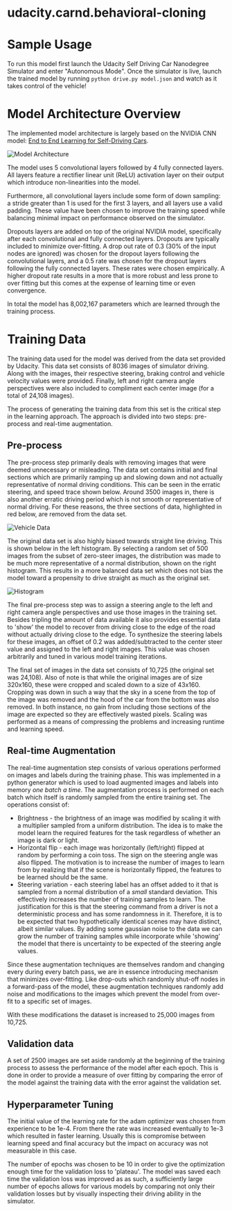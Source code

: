 # udacity.carnd.behavioral-cloning

# Sample Usage

To run this model first launch the Udacity Self Driving Car Nanodegree Simulator and enter "Autonomous Mode". Once the simulator is live, launch the trained model by running `python drive.py model.json` and watch as it takes control of the vehicle!

# Model Architecture Overview

The implemented model architecture is largely based on the NVIDIA CNN model: [End to End Learning for Self-Driving Cars](https://arxiv.org/pdf/1604.07316v1.pdf).

![Model Architecture](etc/ModelArchitecture.png)

The model uses 5 convolutional layers followed by 4 fully connected layers. All layers feature a rectifier linear unit (ReLU) activation layer on their output which introduce non-linearities into the model.

Furthermore, all convolutional layers include some form of down sampling: a stride greater than 1 is used for the first 3 layers, and all layers use a valid padding. These value have been chosen to improve the training speed while balancing minimal impact on performance observed on the simulator.

Dropouts layers are added on top of the original NVIDIA model, specifically after each convolutional and fully connected layers. Dropouts are typically included to minimize over-fitting. A drop out rate of 0.3 (30% of the input nodes are ignored) was chosen for the dropout layers following the convolutional layers, and a 0.5 rate was chosen for the dropout layers following the fully connected layers. These rates were chosen empirically. A higher dropout rate results in a more that is more robust and less prone to over fitting but this comes at the expense of learning time or even convergence.

In total the model has 8,002,167 parameters which are learned through the training process.

# Training Data

The training data used for the model was derived from the data set provided by Udacity. This data set consists of 8036 images of simulator driving. Along with the images, their respective steering, braking control and vehicle velocity values were provided. Finally, left and right camera angle perspectives were also included to compliment each center image (for a total of 24,108 images).

The process of generating the training data from this set is the critical step in the learning approach. The approach is divided into two steps: pre-process and real-time augmentation.

## Pre-process

The pre-process step primarily deals with removing images that were deemed unnecessary or misleading. The data set contains initial and final sections which are primarily ramping up and slowing down and not actually representative of normal driving conditions. This can be seen in the erratic steering, and speed trace shown below. Around 3500 images in, there is also another erratic driving period which is not smooth or representative of normal driving. For these reasons, the three sections of data, highlighted in red below, are removed from the data set.

![Vehicle Data](etc/vehicle_signals.png)

The original data set is also highly biased towards straight line driving. This is shown below in the left histogram. By selecting a random set of 500 images from the subset of zero-steer images, the distribution was made to be much more representative of a normal distribution, shown on the right histogram. This results in a more balanced data set which does not bias the model toward a propensity to drive straight as much as the original set.

![Histogram](etc/hist.png)

The final pre-process step was to assign a steering angle to the left and right camera angle perspectives and use those images in the training set. Besides tripling the amount of data available it also provides essential data to 'show' the model to recover from driving close to the edge of the road without actually driving close to the edge. To synthesize the steering labels for these images, an offset of 0.2 was added/subtracted to the center steer value and assigned to the left and right images. This value was chosen arbitrarily and tuned in various model training iterations.

The final set of images in the data set consists of 10,725 (the original set was 24,108). Also of note is that while the original images are of size 320x160, these were cropped and scaled down to a size of 43x160. Cropping was down in such a way that the sky in a scene from the top of the image was removed and the hood of the car from the bottom was also removed. In both instance, no gain from including those sections of the image are expected so they are effectively wasted pixels. Scaling was performed as a means of compressing the problems and increasing runtime and learning speed.

## Real-time Augmentation

The real-time augmentation step consists of various operations performed on images and labels during the training phase. This was implemented in a python generator which is used to load augmented images and labels into memory *one batch a time*. The augmentation process is performed on each batch which itself is randomly sampled from the entire training set. The operations consist of:
*  Brightness - the brightness of an image was modified by scaling it with a multiplier sampled from a uniform distribution. The idea is to make the model learn the required features for the task regardless of whether an image is dark or light.
* Horizontal flip - each image was horizontally (left/right) flipped at random by performing a coin toss. The sign on the steering angle was also flipped. The motivation is to increase the number of images to learn from by realizing that if the scene is horizontally flipped, the features to be learned should be the same.
* Steering variation - each steering label has an offset added to it that is sampled from a normal distribution of a *small* standard deviation. This effectively increases the number of training samples to learn. The justification for this is that the steering command from a driver is not a deterministic process and has some randomness in it. Therefore, it is to be expected that two hypothetically identical scenes may have distinct, albeit similar values. By adding some gaussian noise to the data we can grow the number of training samples while incorporate while 'showing' the model that there is uncertainty to be expected of the steering angle values.

Since these augmentation techniques are themselves random and changing every during every batch pass, we are in essence introducing mechanism that minimizes over-fitting. Like drop-outs which randomly shut-off nodes in a forward-pass of the model, these augmentation techniques randomly add noise and modifications to the images which prevent the model from over-fit to a specific set of images.

With these modifications the dataset is increased to 25,000 images from 10,725.

## Validation data

A set of 2500 images are set aside randomly at the beginning of the training process to assess the performance of the model after each epoch. This is done in order to provide a measure of over fitting by comparing the error of the model against the training data with the error against the validation set.

## Hyperparameter Tuning

The initial value of the learning rate for the adam optimizer was chosen from experience to be 1e-4. From there the rate was increased eventually to 1e-3 which resulted in faster learning. Usually this is compromise between learning speed and final accuracy but the impact on accuracy was not measurable in this case.

The number of epochs was chosen to be 10 in order to give the optimization enough time for the validation loss to 'plateau'. The model was saved each time the validation loss was improved as as such, a sufficiently large number of epochs allows for various models by comparing not only their validation losses but by visually inspecting their driving ability in the simulator.
